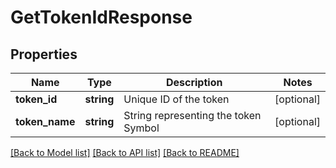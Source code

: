# GetTokenIdResponse

## Properties
Name | Type | Description | Notes
------------ | ------------- | ------------- | -------------
**token_id** | **string** | Unique ID of the token | [optional] 
**token_name** | **string** | String representing the token Symbol | [optional] 

[[Back to Model list]](../README.md#documentation-for-models) [[Back to API list]](../README.md#documentation-for-api-endpoints) [[Back to README]](../README.md)



